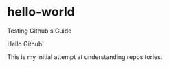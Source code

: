 # hello-world
Testing Github's Guide

Hello Github!

This is my initial attempt at understanding repositories.
